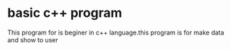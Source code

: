 # basic c++ program
This program for is beginer in c++ language.this program is for make data and show to user
